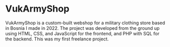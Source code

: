 # VukArmyShop
VukArmyShop is a custom-built webshop for a military clothing store based in Bosnia I made in 2022. The project was developed from the ground up using HTML, CSS, and JavaScript for the frontend, and PHP with SQL for the backend. This was my first freelance project.
